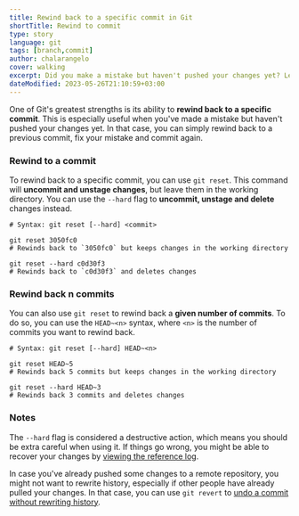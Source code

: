 ```yaml
---
title: Rewind back to a specific commit in Git
shortTitle: Rewind to commit
type: story
language: git
tags: [branch,commit]
author: chalarangelo
cover: walking
excerpt: Did you make a mistake but haven't pushed your changes yet? Learn how to rewind back to a specific commit in Git.
dateModified: 2023-05-26T21:10:59+03:00
---
```


One of Git's greatest strengths is its ability to **rewind back to a specific commit**. This is especially useful when you've made a mistake but haven't pushed your changes yet. In that case, you can simply rewind back to a previous commit, fix your mistake and commit again.

### Rewind to a commit

To rewind back to a specific commit, you can use `git reset`. This command will **uncommit and unstage changes**, but leave them in the working directory. You can use the `--hard` flag to **uncommit, unstage and delete** changes instead.

```shell
# Syntax: git reset [--hard] <commit>

git reset 3050fc0
# Rewinds back to `3050fc0` but keeps changes in the working directory

git reset --hard c0d30f3
# Rewinds back to `c0d30f3` and deletes changes
```

### Rewind back n commits

You can also use `git reset` to rewind back a **given number of commits**. To do so, you can use the `HEAD~<n>` syntax, where `<n>` is the number of commits you want to rewind back.

```shell
# Syntax: git reset [--hard] HEAD~<n>

git reset HEAD~5
# Rewinds back 5 commits but keeps changes in the working directory

git reset --hard HEAD~3
# Rewinds back 3 commits and deletes changes
```

### Notes

The `--hard` flag is considered a destructive action, which means you should be extra careful when using it. If things go wrong, you might be able to recover your changes by [viewing the reference log](/git/s/view-undo-history).

In case you've already pushed some changes to a remote repository, you might not want to rewrite history, especially if other people have already pulled your changes. In that case, you can use `git revert` to [undo a commit without rewriting history](/git/s/undo-commit-without-rewriting-history).
